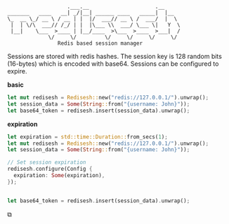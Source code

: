 ``` text
                   .___.__                     .__
_______   ____   __| _/|__| ______ ____   _____|  |__
\_  __ \_/ __ \ / __ | |  |/  ___// __ \ /  ___/  |  \ 
 |  | \/\  ___// /_/ | |  |\___ \\  ___/ \___ \|   Y  \
 |__|    \___  >____ | |__/____  >\___  >____  >___|  /
             \/     \/         \/     \/     \/     \/
                Redis based session manager
```

Sessions are stored with redis hashes. The session key is 128 random
bits (16-bytes) which is encoded with base64. Sessions can be 
configured to expire.

__basic__

``` rust
let mut redisesh = Redisesh::new("redis://127.0.0.1/").unwrap();
let session_data = Some(String::from("{username: John}"));
let base64_token = redisesh.insert(session_data).unwrap();
```

__expiration__

``` rust
let expiration = std::time::Duration::from_secs(1);
let mut redisesh = Redisesh::new("redis://127.0.0.1/").unwrap();
let session_data = Some(String::from("{username: John}"));

// Set session expiration
redisesh.configure(Config {
  expiration: Some(expiration),
});


let base64_token = redisesh.insert(session_data).unwrap();

```

⧉
